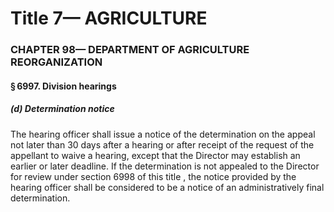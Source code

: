 
# Title 7— AGRICULTURE
### CHAPTER 98— DEPARTMENT OF AGRICULTURE REORGANIZATION
#### § 6997. Division hearings
##### (d) Determination notice

The hearing officer shall issue a notice of the determination on the appeal not later than 30 days after a hearing or after receipt of the request of the appellant to waive a hearing, except that the Director may establish an earlier or later deadline. If the determination is not appealed to the Director for review under section 6998 of this title , the notice provided by the hearing officer shall be considered to be a notice of an administratively final determination.
